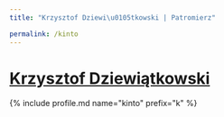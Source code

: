 ```yaml
---
title: "Krzysztof Dziewi\u0105tkowski | Patromierz"

permalink: /kinto
---
```


# [Krzysztof Dziewiątkowski](https://patronite.pl/kinto)

{% include profile.md name="kinto" prefix="k" %}
